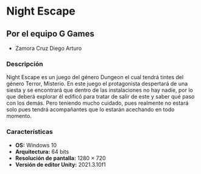 # Night Escape


## Por el equipo G Games 
- Zamora Cruz Diego Arturo


### Descripción
Night Escape es un juego del género Dungeon el cual tendrá tintes del género Terror, Misterio. En este juego el protagonista despertará de una siesta y se encontrará que dentro de las instalaciones no hay nadie, por lo que deberá explorar él edificó para tratar de salir de este y saber qué paso con los demás. Pero teniendo mucho cuidado, pues realmente no estará solo pues tendrá acompañantes que lo estarán acechando en todo momento.


### Características
- **OS:** Windows 10
- **Arquitectura:** 64 bits
- **Resolución de pantalla:** 1280 $\times$ 720
- **Versión de editor Unity:** 2021.3.10f1